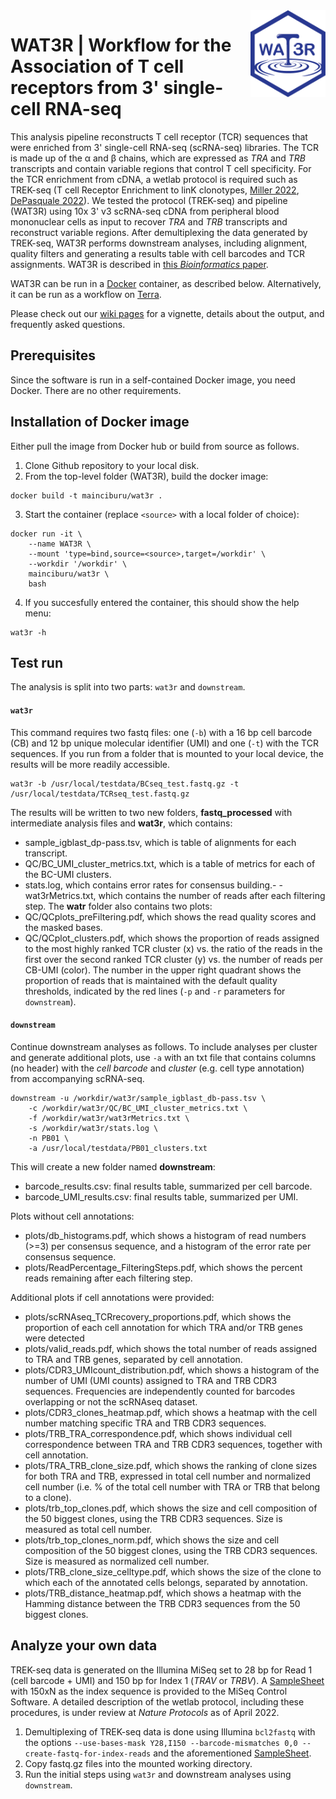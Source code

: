 <img align="right" src="logo/WAT3Rlogo.png" width="120">

# WAT3R | Workflow for the Association of T cell receptors from 3' single-cell RNA-seq

This analysis pipeline reconstructs T cell receptor (TCR) sequences that were enriched from 3' single-cell RNA-seq (scRNA-seq) libraries. The TCR is made up of the &alpha; and &beta; chains, which are expressed as *TRA* and *TRB* transcripts and contain variable regions that control T cell specificity. For the TCR enrichment from cDNA, a wetlab protocol is required such as TREK-seq (T cell Receptor Enrichment to linK clonotypes, [Miller 2022](https://www.nature.com/articles/s41587-022-01210-8), [DePasquale 2022](https://www.frontiersin.org/articles/10.3389/fimmu.2022.809414/abstract)). We tested the protocol (TREK-seq) and pipeline (WAT3R) using 10x 3' v3 scRNA-seq cDNA from peripheral blood mononuclear cells as input to recover *TRA* and *TRB* transcripts and reconstruct variable regions. After demultiplexing the data generated by TREK-seq, WAT3R performs downstream analyses, including alignment, quality filters and generating a results table with cell barcodes and TCR assignments. WAT3R is described in [this _Bioinformatics_ paper](https://academic.oup.com/bioinformatics/article-abstract/38/14/3645/6604269).

WAT3R can be run in a [Docker](https://hub.docker.com/r/mainciburu/wat3r) container, as described below. Alternatively, it can be run as a workflow on [Terra](https://github.com/mainciburu/WAT3R/wiki/Terra).

Please check out our [wiki pages](https://github.com/mainciburu/WAT3R/wiki) for a vignette, details about the output, and frequently asked questions.


## Prerequisites
Since the software is run in a self-contained Docker image, you need Docker. There are no other requirements.


## Installation of Docker image
Either pull the image from Docker hub or build from source as follows.

1. Clone Github repository to your local disk.
2. From the top-level folder (WAT3R), build the docker image:
```
docker build -t mainciburu/wat3r .
```
3. Start the container (replace `<source>` with a local folder of choice):
```
docker run -it \
	--name WAT3R \
	--mount 'type=bind,source=<source>,target=/workdir' \
	--workdir '/workdir' \
	mainciburu/wat3r \
	bash
```
4. If you succesfully entered the container, this should show the help menu:
```
wat3r -h
```


## Test run
The analysis is split into two parts: `wat3r` and `downstream`. 

#### `wat3r`
This command requires two fastq files: one (`-b`) with a 16 bp cell barcode (CB) and 12 bp unique molecular identifier (UMI) and one (`-t`) with the TCR sequences. If you run from a folder that is mounted to your local device, the results will be more readily accessible.
```
wat3r -b /usr/local/testdata/BCseq_test.fastq.gz -t /usr/local/testdata/TCRseq_test.fastq.gz
```
The results will be written to two new folders, **fastq_processed** with intermediate analysis files and **wat3r**, which contains:
- sample_igblast_dp-pass.tsv, which is table of alignments for each transcript.
- QC/BC_UMI_cluster_metrics.txt, which is a table of metrics for each of the BC-UMI clusters.
- stats.log, which contains error rates for consensus building.- - wat3rMetrics.txt, which contains the number of reads after each filtering step.
The **watr** folder also contains two plots:
- QC/QCplots_preFiltering.pdf, which shows the read quality scores and the masked bases.
- QC/QCplot_clusters.pdf, which shows the proportion of reads assigned to the most highly ranked TCR cluster (x) vs. the ratio of the reads in the first over the second ranked TCR cluster (y) vs. the number of reads per CB-UMI (color). The number in the upper right quadrant shows the proportion of reads that is maintained with the default quality thresholds, indicated by the red lines (`-p` and `-r` parameters for `downstream`).

#### `downstream`
Continue downstream analyses as follows. To include analyses per cluster and generate additional plots, use `-a` with an txt file that contains columns (no header) with the *cell barcode* and *cluster* (e.g. cell type annotation) from accompanying scRNA-seq.
```
downstream -u /workdir/wat3r/sample_igblast_db-pass.tsv \
	-c /workdir/wat3r/QC/BC_UMI_cluster_metrics.txt \
	-f /workdir/wat3r/wat3rMetrics.txt \
	-s /workdir/wat3r/stats.log \
	-n PB01 \
	-a /usr/local/testdata/PB01_clusters.txt
```
This will create a new folder named **downstream**:
- barcode_results.csv: final results table, summarized per cell barcode.
- barcode_UMI_results.csv: final results table, summarized per UMI.

Plots without cell annotations:
- plots/db_histograms.pdf, which shows a histogram of read numbers (>=3) per consensus sequence, and a histogram of the error rate per consensus sequence.
- plots/ReadPercentage_FilteringSteps.pdf, which shows the percent reads remaining after each filtering step.

Additional plots if cell annotations were provided:
- plots/scRNAseq_TCRrecovery_proportions.pdf, which shows the proportion of each cell annotation for which TRA and/or TRB genes were detected
- plots/valid_reads.pdf, which shows the total number of reads assigned to TRA and TRB genes, separated by cell annotation.
- plots/CDR3_UMIcount_distribution.pdf, which shows a histogram of the number of UMI (UMI counts) assigned to TRA and TRB CDR3 sequences. Frequencies are independently counted for barcodes overlapping or not the scRNAseq dataset. 
- plots/CDR3_clones_heatmap.pdf, which shows a heatmap with the cell number matching specific TRA and TRB CDR3 sequences.
- plots/TRB_TRA_correspondence.pdf, which shows individual cell correspondence between TRA and TRB CDR3 sequences, together with cell annotation. 
- plots/TRA_TRB_clone_size.pdf, which shows the ranking of clone sizes for both TRA and TRB, expressed in total cell number and normalized cell number (i.e. % of the total cell number with TRA or TRB that belong to a clone). 
- plots/trb_top_clones.pdf, which shows the size and cell composition of the 50 biggest clones, using the TRB CDR3 sequences. Size is measured as total cell number.
- plots/trb_top_clones_norm.pdf, which shows the size and cell composition of the 50 biggest clones, using the TRB CDR3 sequences. Size is measured as normalized cell number.
- plots/TRB_clone_size_celltype.pdf, which shows the size of the clone to which each of the annotated cells belongs, separated by annotation.  
- plots/TRB_distance_heatmap.pdf, which shows a heatmap with the Hamming distance between the TRB CDR3 sequences from the 50 biggest clones. 


## Analyze your own data
TREK-seq data is generated on the Illumina MiSeq set to 28 bp for Read 1 (cell barcode + UMI) and 150 bp for Index 1 (*TRAV* or *TRBV*). A [SampleSheet](https://github.com/mainciburu/WAT3R/blob/main/misc/SampleSheet.csv) with 150xN as the index sequence is provided to the MiSeq Control Software. A detailed description of the wetlab protocol, including these procedures, is under review at *Nature Protocols* as of April 2022.

1. Demultiplexing of TREK-seq data is done using Illumina `bcl2fastq` with the options `--use-bases-mask Y28,I150 --barcode-mismatches 0,0 --create-fastq-for-index-reads` and the aforementioned [SampleSheet](https://github.com/mainciburu/WAT3R/blob/main/misc/SampleSheet.csv). 
2. Copy fastq.gz files into the mounted working directory.
3. Run the initial steps using `wat3r` and downstream analyses using `downstream`.

